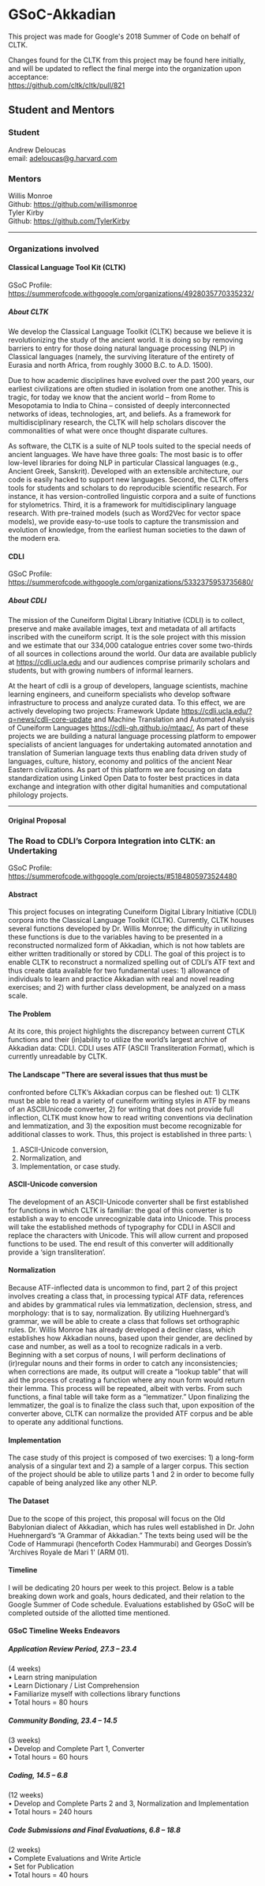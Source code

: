 # GSoC-Akkadian

This project was made for Google's 2018 Summer of Code on behalf of
CLTK. 

Changes found for the CLTK from this project may be found here 
initially, and will be updated to reflect the final merge into the
organization upon acceptance:  \
https://github.com/cltk/cltk/pull/821


## Student and Mentors

### Student

Andrew Deloucas \
email: <adeloucas@g.harvard.com>

### Mentors

Willis Monroe \
Github: https://github.com/willismonroe \
Tyler Kirby \
Github: https://github.com/TylerKirby

***
### Organizations involved

#### Classical Language Tool Kit (CLTK)

GSoC Profile:
<https://summerofcode.withgoogle.com/organizations/4928035770335232/>

##### About CLTK

We develop the Classical Language Toolkit (CLTK) because we believe it
is revolutionizing the study of the ancient world. It is doing so by
removing barriers to entry for those doing natural language processing
(NLP) in Classical languages (namely, the surviving literature of the
entirety of Eurasia and north Africa, from roughly 3000 B.C. to
A.D. 1500).

Due to how academic disciplines have evolved over the past 200 years,
our earliest civilizations are often studied in isolation from one
another. This is tragic, for today we know that the ancient world –
from Rome to Mesopotamia to India to China – consisted of deeply
interconnected networks of ideas, technologies, art, and beliefs.
As a framework for multidisciplinary research, the CLTK will help
scholars discover the commonalities of what were once thought disparate
cultures.

As software, the CLTK is a suite of NLP tools suited to the special
needs of ancient languages. We have have three goals: The most basic is
to offer low-level libraries for doing NLP in particular Classical
languages (e.g., Ancient Greek, Sanskrit). Developed with an extensible
architecture, our code is easily hacked to support new languages.
Second, the CLTK offers tools for students and scholars to do
reproducible scientific research. For instance, it has
version-controlled linguistic corpora and a suite of functions for
stylometrics. Third, it is a framework for multidisciplinary language
research. With pre-trained models (such as Word2Vec for vector space
models), we provide easy-to-use tools to capture the transmission and
evolution of knowledge, from the earliest human societies to the dawn
of the modern era.

#### CDLI

GSoC Profile:
<https://summerofcode.withgoogle.com/organizations/5332375953735680/>

##### About CDLI

The mission of the Cuneiform Digital Library Initiative (CDLI) is to
collect, preserve and make available images, text and metadata of all
artifacts inscribed with the cuneiform script. It is the sole project
with this mission and we estimate that our 334,000 catalogue entries
cover some two-thirds of all sources in collections around the world.
Our data are available publicly at <https://cdli.ucla.edu> and our
audiences comprise primarily scholars and students, but with growing
numbers of informal learners.

At the heart of cdli is a group of developers, language scientists,
machine learning engineers, and cuneiform specialists who develop
software infrastructure to process and analyze curated data. To this
effect, we are actively developing two projects: Framework Update
<https://cdli.ucla.edu/?q=news/cdli-core-update> and Machine Translation
and Automated Analysis of Cuneiform Languages
<https://cdli-gh.github.io/mtaac/.> As part of these projects we are
building a natural language processing platform to empower specialists
of ancient languages for undertaking automated annotation and
translation of Sumerian language texts thus enabling data driven study
of languages, culture, history, economy and politics of the ancient
Near Eastern civilizations. As part of this platform we are focusing
on data standardization using Linked Open Data to foster best practices
in data exchange and integration with other digital humanities and
computational philology projects.

***

#### Original Proposal

### The Road to CDLI’s Corpora Integration into CLTK: an Undertaking

GSoC Profile:
<https://summerofcode.withgoogle.com/projects/#5184805973524480>

#### Abstract

This project focuses on integrating Cuneiform Digital Library Initiative
(CDLI) corpora into the Classical Language Toolkit (CLTK). Currently,
CLTK houses several functions developed by Dr. Willis Monroe; the
difficulty in utilizing these functions is due to the variables having
to be presented in a reconstructed normalized form of Akkadian, which
is not how tablets are either written traditionally or stored by CDLI.
The goal of this project is to enable CLTK to reconstruct a normalized
spelling out of CDLI’s ATF text and thus create data available for two
fundamental uses: 1) allowance of individuals to learn and practice
Akkadian with real and novel reading exercises; and 2) with further
class development, be analyzed on a mass scale.

#### The Problem

At its core, this project highlights the discrepancy between current
CTLK functions and their (in)ability to utilize the world’s largest
archive of Akkadian data: CDLI. CDLI uses ATF (ASCII Transliteration
Format), which is currently unreadable by CLTK.

#### The Landscape "There are several issues that thus must be
confronted before CLTK’s Akkadian corpus can be fleshed out: 1) CLTK
must be able to read a variety of cuneiform writing styles in ATF by
means of an ASCIIUnicode converter, 2) for writing that does not provide
full inflection, CLTK must know how to read writing conventions via
declination and lemmatization, and 3) the exposition must become
recognizable for additional classes to work. Thus, this project is
established in three parts: \
1) ASCII-Unicode conversion,
2) Normalization, and
3) Implementation, or case study.

#### ASCII-Unicode conversion

The development of an ASCII-Unicode converter shall be first established
for functions in which CLTK is familiar: the goal of this converter is
to establish a way to encode unrecognizable data into Unicode. This
process will take the established methods of typography for CDLI in
ASCII and replace the characters with Unicode. This will allow current
and proposed functions to be used. The end result of this converter will
additionally provide a ‘sign transliteration’.

#### Normalization

Because ATF-inflected data is uncommon to find, part 2 of this project
involves creating a class that, in processing typical ATF data,
references and abides by grammatical rules via lemmatization,
declension, stress, and morphology: that is to say, normalization.
By utilizing Huehnergard’s grammar, we will be able to create a class
that follows set orthographic rules. Dr. Willis Monroe has already
developed a decliner class, which establishes how Akkadian nouns, based
upon their gender, are declined by case and number, as well as a tool to
recognize radicals in a verb. Beginning with a set corpus of nouns, I
will perform declinations of (ir)regular nouns and their forms in order
to catch any inconsistencies; when corrections are made, its output will
create a “lookup table” that will aid the process of creating a function
where any noun form would return their lemma. This process will be
repeated, albeit with verbs. From such functions, a final table will
take form as a “lemmatizer.” Upon finalizing the lemmatizer, the goal
is to finalize the class such that, upon exposition of the converter
above, CLTK can normalize the provided ATF corpus and be able to operate
any additional functions.

#### Implementation

The case study of this project is composed of two exercises: 1) a
long-form analysis of a singular text and 2) a sample of a larger
corpus. This section of the project should be able to utilize parts 1
and 2 in order to become fully capable of being analyzed like any other
NLP.

#### The Dataset

Due to the scope of this project, this proposal will focus on the Old
Babylonian dialect of Akkadian, which has rules well established in Dr.
John Huehnergard’s “A Grammar of Akkadian.” The texts being used will be
the Code of Hammurapi (henceforth Codex Hammurabi) and Georges Dossin’s
'Archives Royale de Mari 1' (ARM 01).

#### Timeline

I will be dedicating 20 hours per week to this project. Below is a table
breaking down work and goals, hours dedicated, and their relation to the
Google Summer of Code schedule. Evaluations established by GSoC will be
completed outside of the allotted time mentioned.

#### GSoC Timeline Weeks Endeavors

##### Application Review Period, 27.3 – 23.4

(4 weeks) \
• Learn string manipulation \
• Learn Dictionary / List Comprehension \
• Familiarize myself with collections library functions \
• Total hours = 80 hours

##### Community Bonding, 23.4 – 14.5

(3 weeks) \
• Develop and Complete Part 1, Converter \
• Total hours = 60 hours

##### Coding, 14.5 – 6.8

(12 weeks) \
• Develop and Complete Parts 2 and 3, Normalization and Implementation \
• Total hours = 240 hours

##### Code Submissions and Final Evaluations, 6.8 – 18.8

(2 weeks) \
• Complete Evaluations and Write Article \
• Set for Publication \
• Total hours = 40 hours
